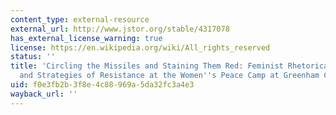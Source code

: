 ```yaml
---
content_type: external-resource
external_url: http://www.jstor.org/stable/4317078
has_external_license_warning: true
license: https://en.wikipedia.org/wiki/All_rights_reserved
status: ''
title: 'Circling the Missiles and Staining Them Red: Feminist Rhetorical Invention
  and Strategies of Resistance at the Women''s Peace Camp at Greenham Common'
uid: f0e3fb2b-3f8e-4c88-969a-5da32fc3a4e3
wayback_url: ''
---
```

